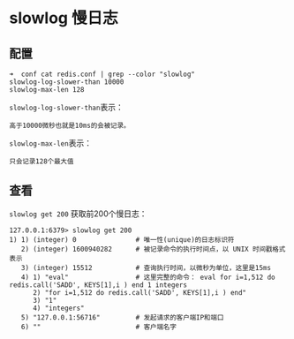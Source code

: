 # slowlog 慢日志
## 配置
```
➜  conf cat redis.conf | grep --color "slowlog"
slowlog-log-slower-than 10000
slowlog-max-len 128
```
`slowlog-log-slower-than`表示：
 ```
高于10000微秒也就是10ms的会被记录。
```
`slowlog-max-len`表示：
```
只会记录128个最大值
```

## 查看
`slowlog get 200` 获取前200个慢日志：
```
127.0.0.1:6379> slowlog get 200
1) 1) (integer) 0               # 唯一性(unique)的日志标识符
   2) (integer) 1600940282      # 被记录命令的执行时间点，以 UNIX 时间戳格式表示
   3) (integer) 15512           # 查询执行时间，以微秒为单位，这里是15ms
   4) 1) "eval"                 # 这里完整的命令： eval for i=1,512 do redis.call('SADD', KEYS[1],i ) end 1 integers
      2) "for i=1,512 do redis.call('SADD', KEYS[1],i ) end"
      3) "1"
      4) "integers"
   5) "127.0.0.1:56716"         # 发起请求的客户端IP和端口
   6) ""                        # 客户端名字
```